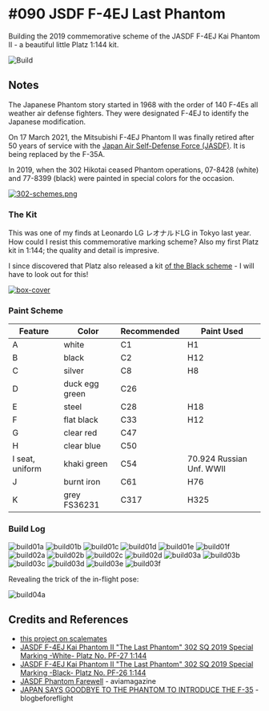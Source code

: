 # #090 JSDF F-4EJ Last Phantom

Building the 2019 commemorative scheme of the JASDF F-4EJ Kai Phantom II - a beautiful little Platz 1:144 kit.

![Build](./assets/F-4EJ_build.jpg?raw=true)

## Notes

The Japanese Phantom story started in 1968 with the order of 140 F-4Es all weather air defense fighters.
They were designated F-4EJ to identify the Japanese modification.

On 17 March 2021, the Mitsubishi F-4EJ Phantom II was finally retired after 50 years of service with the
[Japan Air Self-Defense Force (JASDF)](https://en.wikipedia.org/wiki/Japan_Air_Self-Defense_Force).
It is being replaced by the F-35A.

In 2019, when the 302 Hikotai ceased Phantom operations,
07-8428 (white) and 77-8399 (black) were painted in special colors for the occasion.

[![302-schemes.png](./assets/302-schemes.png?raw=true)](https://www.blogbeforeflight.net/2018/12/japan-says-goodbye-phantom-move-f-35.html)

### The Kit

This was one of my finds at Leonardo LG レオナルドLG in Tokyo last year.
How could I resist this commemorative marking scheme? Also my first Platz kit in 1:144; the quality and detail is impresive.

I since discovered that Platz also released a kit [of the Black scheme](https://www.scalemates.com/kits/platz-pf-26-jasdf-f-4ej-kai-phantom-ii-last-phantom--1276764) - I will have to look out for this!

[![box-cover](./assets/box-cover.jpg?raw=true)](https://www.scalemates.com/kits/platz-pf-27-jasdf-f-4ej-kai-phantom-ii-last-phantom--1276791)

### Paint Scheme

| Feature               | Color                | Recommended | Paint Used |
|-----------------------|----------------------|-------------|------------|
| A                     | white                | C1          | H1         |
| B                     | black                | C2          | H12        |
| C                     | silver               | C8          | H8         |
| D                     | duck egg green       | C26         |            |
| E                     | steel                | C28         | H18        |
| F                     | flat black           | C33         | H12        |
| G                     | clear red            | C47         |            |
| H                     | clear blue           | C50         |            |
| I seat, uniform       | khaki green          | C54         | 70.924 Russian Unf. WWII           |
| J                     | burnt iron           | C61         | H76        |
| K                     | grey FS36231         | C317        | H325       |

### Build Log

![build01a](./assets/build01a.jpg?raw=true)
![build01b](./assets/build01b.jpg?raw=true)
![build01c](./assets/build01c.jpg?raw=true)
![build01d](./assets/build01d.jpg?raw=true)
![build01e](./assets/build01e.jpg?raw=true)
![build01f](./assets/build01f.jpg?raw=true)
![build02a](./assets/build02a.jpg?raw=true)
![build02b](./assets/build02b.jpg?raw=true)
![build02c](./assets/build02c.jpg?raw=true)
![build02d](./assets/build02d.jpg?raw=true)
![build03a](./assets/build03a.jpg?raw=true)
![build03b](./assets/build03b.jpg?raw=true)
![build03c](./assets/build03c.jpg?raw=true)
![build03d](./assets/build03d.jpg?raw=true)
![build03e](./assets/build03e.jpg?raw=true)
![build03f](./assets/build03f.jpg?raw=true)

Revealing the trick of the in-flight pose:

![build04a](./assets/build04a.jpg?raw=true)

## Credits and References

* [this project on scalemates](https://www.scalemates.com/profiles/mate.php?id=74137&p=projects&project=145730)
* [JASDF F-4EJ Kai Phantom II "The Last Phantom" 302 SQ 2019 Special Marking -White- Platz No. PF-27 1:144](https://www.scalemates.com/kits/platz-pf-27-jasdf-f-4ej-kai-phantom-ii-last-phantom--1276791)
* [JASDF F-4EJ Kai Phantom II "The Last Phantom" 302 SQ 2019 Special Marking -Black- Platz No. PF-26 1:144](https://www.scalemates.com/kits/platz-pf-26-jasdf-f-4ej-kai-phantom-ii-last-phantom--1276764)
* [JASDF Phantom Farewell](https://www.aviamagazine.com/reports/specials/jasdf-phantom-farewell/index.aspx) - aviamagazine
* [JAPAN SAYS GOODBYE TO THE PHANTOM TO INTRODUCE THE F-35](https://www.blogbeforeflight.net/2018/12/japan-says-goodbye-phantom-move-f-35.html) - blogbeforeflight
